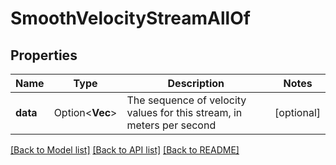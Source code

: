 # SmoothVelocityStreamAllOf

## Properties

Name | Type | Description | Notes
------------ | ------------- | ------------- | -------------
**data** | Option<**Vec<f32>**> | The sequence of velocity values for this stream, in meters per second | [optional]

[[Back to Model list]](../README.md#documentation-for-models) [[Back to API list]](../README.md#documentation-for-api-endpoints) [[Back to README]](../README.md)


